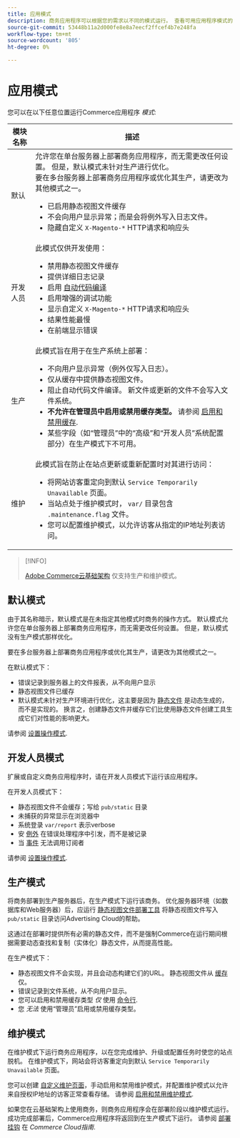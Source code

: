 ```yaml
---
title: 应用模式
description: 商务应用程序可以根据您的需求以不同的模式运行。 查看可用应用程序模式的详细列表。
source-git-commit: 53448b11a2d000fe8e8a7eecf2ffcef4b7e248fa
workflow-type: tm+mt
source-wordcount: '805'
ht-degree: 0%

---
```



# 应用模式

您可以在以下任意位置运行Commerce应用程序 _模式_:

| 模块名称 | 描述 |
| ----------- | ----------- |
| 默认 | 允许您在单台服务器上部署商务应用程序，而无需更改任何设置。 但是，默认模式未针对生产进行优化。<br>要在多台服务器上部署商务应用程序或优化其生产，请更改为其他模式之一。<ul><li>已启用静态视图文件缓存</li><li>不会向用户显示异常；而是会将例外写入日志文件。</li><li>隐藏自定义 `X-Magento-*` HTTP请求和响应头</li></ul> |
| 开发人员 | 此模式仅供开发使用：<ul><li>禁用静态视图文件缓存</li><li>提供详细日志记录</li><li>启用 [自动代码编译](../cli/code-compiler.md)</li><li>启用增强的调试功能</li><li>显示自定义 `X-Magento-*` HTTP请求和响应头</li><li>结果性能最慢</li><li>在前端显示错误</li></ul> |
| 生产 | 此模式旨在用于在生产系统上部署：<ul><li>不向用户显示异常（例外仅写入日志）。</li><li>仅从缓存中提供静态视图文件。</li><li>阻止自动代码文件编译。 新文件或更新的文件不会写入文件系统。</li><li>**不允许在管理员中启用或禁用缓存类型。** 请参阅 [启用和禁用缓存](../cli/manage-cache.md#enable-or-disable-cache-types).</li><li>某些字段（如“管理员”中的“高级”和“开发人员”系统配置部分）在生产模式下不可用。</li></ul> |
| 维护 | 此模式旨在防止在站点更新或重新配置时对其进行访问：<ul><li>将网站访客重定向到默认 `Service Temporarily Unavailable` 页面。</li><li>当站点处于维护模式时， `var/` 目录包含 `.maintenance.flag` 文件。</li><li>您可以配置维护模式，以允许访客从指定的IP地址列表访问。</li></ul> |

>[!INFO]
>
>[Adobe Commerce云基础架构](https://devdocs.magento.com/cloud/bk-cloud.html) 仅支持生产和维护模式。

## 默认模式

由于其名称暗示，默认模式是在未指定其他模式时商务的操作方式。 默认模式允许您在单台服务器上部署商务应用程序，而无需更改任何设置。 但是，默认模式没有生产模式那样优化。

要在多台服务器上部署商务应用程序或优化其生产，请更改为其他模式之一。

在默认模式下：

- 错误记录到服务器上的文件报表，从不向用户显示
- 静态视图文件已缓存
- 默认模式未针对生产环境进行优化，这主要是因为 [静态文件](https://glossary.magento.com/static-files) 是动态生成的，而不是实现的。 换言之，创建静态文件并缓存它们比使用静态文件创建工具生成它们对性能的影响更大。

请参阅 [设置操作模式](../cli/set-mode.md).

## 开发人员模式

扩展或自定义商务应用程序时，请在开发人员模式下运行该应用程序。

在开发人员模式下：

- 静态视图文件不会缓存；写给 `pub/static` 目录
- 未捕获的异常显示在浏览器中
- 系统登录 `var/report` 表示verbose
- 安 [例外](https://glossary.magento.com/exception) 在错误处理程序中引发，而不是被记录
- 当 [事件](https://glossary.magento.com/event) 无法调用订阅者

请参阅 [设置操作模式](../cli/set-mode.md).

## 生产模式

将商务部署到生产服务器后，在生产模式下运行该商务。 优化服务器环境（如数据库和Web服务器）后，应运行 [静态视图文件部署工具](../cli/static-view-file-deployment.md) 将静态视图文件写入 `pub/static` 目录访问Advertising Cloud的帮助。

这通过在部署时提供所有必需的静态文件，而不是强制Commerce在运行期间根据需要动态查找和复制（实体化）静态文件，从而提高性能。

在生产模式下：

- 静态视图文件不会实现，并且会动态构建它们的URL。 静态视图文件从 [缓存](https://glossary.magento.com/cache) 仅。
- 错误记录到文件系统，从不向用户显示。
- 您可以启用和禁用缓存类型 _仅_ 使用 [命令行](../cli/manage-cache.md#config-cli-subcommands-cache-en).
- 您 _无法_ 使用“管理员”启用或禁用缓存类型。

## 维护模式

在维护模式下运行商务应用程序，以在您完成维护、升级或配置任务时使您的站点脱机。 在维护模式下，网站会将访客重定向到默认 `Service Temporarily Unavailable` 页面。

您可以创建 [自定义维护页面](https://experienceleague.adobe.com/docs/commerce-operations/upgrade-guide/troubleshooting/maintenance-mode-options.html)，手动启用和禁用维护模式，并配置维护模式以允许来自授权IP地址的访客正常查看存储。 请参阅 [启用和禁用维护模式](https://devdocs.magento.com/guides/v2.4/install-gde/install/cli/install-cli-subcommands-maint.html).

如果您在云基础架构上使用商务，则商务应用程序会在部署阶段以维护模式运行。 成功完成部署后，Commerce应用程序将返回到在生产模式下运行。 请参阅 [部署挂钩](https://devdocs.magento.com/cloud/reference/discover-deploy.html#cloud-deploy-over-phases-hook) 在 _Commerce Cloud指南_.
